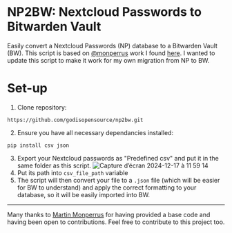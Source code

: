 # NP2BW: Nextcloud Passwords to Bitwarden Vault

Easily convert a Nextcloud Passwords (NP) database to a Bitwarden Vault (BW). 
This script is based on [@monperrus](https://www.github.com/monperrus) work I found [here](https://gist.github.com/monperrus/c671817d53f6fc4bfe8d1773f28262d7).
I wanted to update this script to make it work for my own migration from NP to BW. 

# Set-up
1. Clone repository:
```
https://github.com/godisopensource/np2bw.git
```

2. Ensure you have all necessary dependancies installed:
```
pip install csv json
```
3. Export your Nextcloud passwords as "Predefined csv" and put it in the same folder as this script.
   ![Capture d’écran 2024-12-17 à 11 59 14](https://github.com/user-attachments/assets/ede0011b-5a17-448e-9c60-20280d0fad7f)
5. Put its path into `csv_file_path` variable
6. The script will then convert your file to a `.json` file (which will be easier for BW to understand) and apply the correct formatting to your database, so it will be easily imported into BW.

---
Many thanks to [Martin Monperrus](https://www.github.com/monperrus) for having provided a base code and having been open to contributions. Feel free to contribute to this project too.
